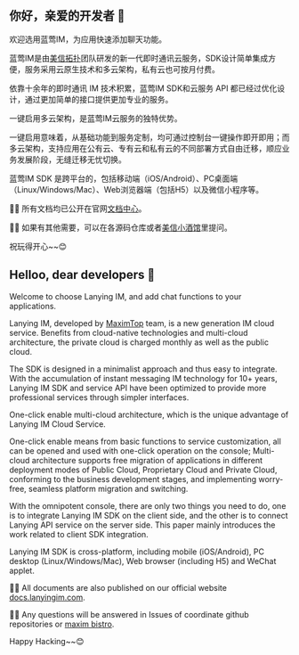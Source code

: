 ## 你好，亲爱的开发者 👋

欢迎选用蓝莺IM，为应用快速添加聊天功能。

蓝莺IM是由[美信拓扑](https://www.lanyingim.com/)团队研发的新一代即时通讯云服务，SDK设计简单集成方便，服务采用云原生技术和多云架构，私有云也可按月付费。

依靠十余年的即时通讯 IM 技术积累，蓝莺IM SDK和云服务 API 都已经过优化设计，通过更加简单的接口提供更加专业的服务。

一键启用多云架构，是蓝莺IM云服务的独特优势。

一键启用意味着，从基础功能到服务定制，均可通过控制台一键操作即开即用；而多云架构，支持应用在公有云、专有云和私有云的不同部署方式自由迁移，顺应业务发展阶段，无缝迁移无忧切换。

蓝莺IM SDK 是跨平台的，包括移动端（iOS/Android）、PC桌面端（Linux/Windows/Mac）、Web浏览器端（包括H5）以及微信小程序等。

👩‍💻 所有文档均已公开在官网[文档中心](https://docs.lanyingim.com)。

🙋‍♀️ 如果有其他需要，可以在各源码仓库或者[美信小酒馆](https://github.com/maxim-top/maxim-bistro)里提问。

祝玩得开心~~😊

## Helloo, dear developers 👋

Welcome to choose Lanying IM, and add chat functions to your applications.

Lanying IM, developed by [MaximTop](https://www.lanyingim.com/) team, is a new generation IM cloud service. Benefits from cloud-native technologies and multi-cloud architecture, the private cloud is charged monthly as well as the public cloud.

The SDK is designed in a minimalist approach and thus easy to integrate. With the accumulation of instant messaging IM technology for 10+ years, Lanying IM SDK and service API have been optimized to provide more professional services through simpler interfaces.

One-click enable multi-cloud architecture, which is the unique advantage of Lanying IM Cloud Service.

One-click enable means from basic functions to service customization, all can be opened and used with one-click operation on the console; Multi-cloud architecture supports free migration of applications in different deployment modes of Public Cloud, Proprietary Cloud and Private Cloud, conforming to the business development stages, and implementing worry-free, seamless platform migration and switching.

With the omnipotent console, there are only two things you need to do, one is to integrate Lanying IM SDK on the client side, and the other is to connect Lanying API service on the server side. This paper mainly introduces the work related to client SDK integration.

Lanying IM SDK is cross-platform, including mobile (iOS/Android), PC desktop (Linux/Windows/Mac), Web browser (including H5) and WeChat applet. 

👩‍💻 All documents are also published on our official website [docs.lanyingim.com](https://docs.lanyingim.com).

🙋‍♀️ Any questions will be answered in Issues of coordinate github repositories or [maxim bistro](https://github.com/maxim-top/maxim-bistro).

Happy Hacking~~😊

<!--

**Here are some ideas to get you started:**

🙋‍♀️ A short introduction - what is your organization all about?
🌈 Contribution guidelines - how can the community get involved?
👩‍💻 Useful resources - where can the community find your docs? Is there anything else the community should know?
🍿 Fun facts - what does your team eat for breakfast?
🧙 Remember, you can do mighty things with the power of [Markdown](https://docs.github.com/github/writing-on-github/getting-started-with-writing-and-formatting-on-github/basic-writing-and-formatting-syntax)
-->

